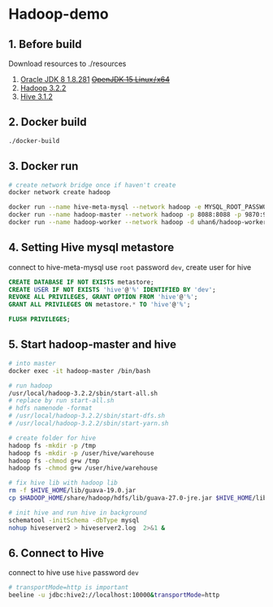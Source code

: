 # Hadoop-demo

## 1. Before build
Download resources to ./resources

1. [Oracle JDK 8 1.8.281](https://www.oracle.com/java/technologies/javase/javase-jdk8-downloads.html) ~~[OpenJDK 15 Linux / x64](https://jdk.java.net/15/)~~
2. [Hadoop 3.2.2](https://hadoop.apache.org/releases.html)
3. [Hive 3.1.2](https://hive.apache.org/downloads.html)

## 2. Docker build
```sh
./docker-build
```

## 3. Docker run
```sh
# create network bridge once if haven't create
docker network create hadoop

docker run --name hive-meta-mysql --network hadoop -e MYSQL_ROOT_PASSWORD=dev -p 33060:3306 -d mysql:5.7 
docker run --name hadoop-master --network hadoop -p 8088:8088 -p 9870:9870 -p 10000:10000 -d uhan6/hadoop-master:0.1.1
docker run --name hadoop-worker --network hadoop -d uhan6/hadoop-worker:0.1.1
```

## 4. Setting Hive mysql metastore
connect to hive-meta-mysql use `root` password `dev`, create user for hive
```sql
CREATE DATABASE IF NOT EXISTS metastore;
CREATE USER IF NOT EXISTS 'hive'@'%' IDENTIFIED BY 'dev';
REVOKE ALL PRIVILEGES, GRANT OPTION FROM 'hive'@'%';
GRANT ALL PRIVILEGES ON metastore.* TO 'hive'@'%';

FLUSH PRIVILEGES;
```

## 5. Start hadoop-master and hive
```sh
# into master
docker exec -it hadoop-master /bin/bash

# run hadoop
/usr/local/hadoop-3.2.2/sbin/start-all.sh
# replace by run start-all.sh
# hdfs namenode -format
# /usr/local/hadoop-3.2.2/sbin/start-dfs.sh
# /usr/local/hadoop-3.2.2/sbin/start-yarn.sh

# create folder for hive
hadoop fs -mkdir -p /tmp
hadoop fs -mkdir -p /user/hive/warehouse
hadoop fs -chmod g+w /tmp
hadoop fs -chmod g+w /user/hive/warehouse

# fix hive lib with hadoop lib
rm -f $HIVE_HOME/lib/guava-19.0.jar
cp $HADOOP_HOME/share/hadoop/hdfs/lib/guava-27.0-jre.jar $HIVE_HOME/lib/

# init hive and run hive in background
schematool -initSchema -dbType mysql
nohup hiveserver2 > hiveserver2.log  2>&1 &
```

## 6. Connect to Hive
connect to hive use `hive` password `dev`
```sh
# transportMode=http is important
beeline -u jdbc:hive2://localhost:10000&transportMode=http
```
